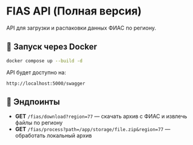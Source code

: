 # FIAS API (Полная версия)

API для загрузки и распаковки данных ФИАС по региону.

## 🚀 Запуск через Docker
```bash
docker compose up --build -d
```

API будет доступно на:
```
http://localhost:5000/swagger
```

## 📌 Эндпоинты
- **GET** `/fias/download?region=77` — скачать архив с ФИАС и извлечь файлы по региону
- **GET** `/fias/process?path=/app/storage/file.zip&region=77` — обработать локальный архив
